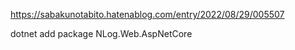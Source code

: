 https://sabakunotabito.hatenablog.com/entry/2022/08/29/005507

dotnet add package NLog.Web.AspNetCore